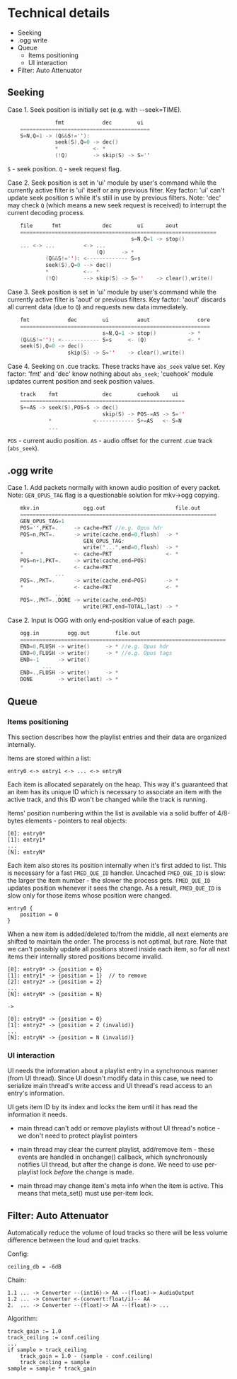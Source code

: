 # Technical details

* Seeking
* .ogg write
* Queue
	* Items positioning
	* UI interaction
* Filter: Auto Attenuator


## Seeking

Case 1.  Seek position is initially set (e.g. with --seek=TIME).

```C
	           fmt            dec        ui
	=========================================
	S=N,Q=1 -> (Q&&S!=''):
	           seek(S),Q=0 -> dec()
	           *           <- *
	           (!Q)        -> skip(S) -> S=''
```

`S` - seek position.
`Q` - seek request flag.

Case 2.  Seek position is set in 'ui' module by user's command while the currently active filter is 'ui' itself or any previous filter.
Key factor: 'ui' can't update seek position `S` while it's still in use by previous filters.
Note: 'dec' may check `Q` (which means a new seek request is received) to interrupt the current decoding process.

```C
	file      fmt             dec        ui       aout
	==============================================================
	                                   s=N,Q=1 -> stop()
	... <-> ...         <-> ...
	                        (Q)     -> *
	        (Q&&S!=''): <------------- S=s
	        seek(S),Q=0 --> dec()
	        *           <-- *
	        (!Q)        --> skip(S) -> S=''    -> clear(),write()
```

Case 3.  Seek position is set in 'ui' module by user's command while the currently active filter is 'aout' or previous filters.
Key factor: 'aout' discards all current data (due to `Q`) and requests new data immediately.

```C
	fmt            dec        ui         aout               core
	============================================================
	                          s=N,Q=1 -> stop()          -> *
	(Q&&S!=''): <------------ S=s     <- (Q)             <- *
	seek(S),Q=0 -> dec()
	               skip(S) -> S=''    -> clear(),write()
```

Case 4.  Seeking on .cue tracks.  These tracks have `abs_seek` value set.
Key factor: 'fmt' and 'dec' know nothing about `abs_seek`;
 'cuehook' module updates current position and seek position values.

```C
	track    fmt              dec        cuehook    ui
	====================================================
	S+=AS -> seek(S),POS=S -> dec()
	                          skip(S) -> POS-=AS -> S=''
	         *             <------------ S+=AS   <- S=N
	         ...
```

`POS` - current audio position.
`AS` - audio offset for the current .cue track (`abs_seek`).


## .ogg write

Case 1.  Add packets normally with known audio position of every packet.
Note: `GEN_OPUS_TAG` flag is a questionable solution for mkv->ogg copying.

```C
	mkv.in              ogg.out                      file.out
	==============================================================
	GEN_OPUS_TAG=1
	POS='',PKT=.     -> cache=PKT //e.g. Opus hdr
	POS=n,PKT=.      -> write(cache,end=0,flush)  -> *
	                    GEN_OPUS_TAG:
	                    write("...",end=0,flush)  -> *
	*                <- cache=PKT                 <- *
	POS=n+1,PKT=.    -> write(cache,end=POS)
	*                <- cache=PKT
	           ...
	POS=.,PKT=.      -> write(cache,end=POS)      -> *
	*                <- cache=PKT                 <- *
	           ...
	POS=.,PKT=.,DONE -> write(cache,end=POS)
	                    write(PKT,end=TOTAL,last) -> *
```

Case 2.  Input is OGG with only end-position value of each page.

```C
	ogg.in         ogg.out        file.out
	=================================================================
	END=0,FLUSH -> write()     -> * //e.g. Opus hdr
	END=0,FLUSH -> write()     -> * //e.g. Opus tags
	END=-1      -> write()
	       ...
	END=.,FLUSH -> write()     -> *
	DONE        -> write(last) -> *
```

## Queue

### Items positioning

This section describes how the playlist entries and their data are organized internally.

Items are stored within a list:

	entry0 <-> entry1 <-> ... <-> entryN

Each item is allocated separately on the heap.  This way it's guaranteed that an item has its unique ID which is necessary to associate an item with the active track, and this ID won't be changed while the track is running.

Items' position numbering within the list is available via a solid buffer of 4/8-bytes elements - pointers to real objects:

	[0]: entry0*
	[1]: entry1*
	...
	[N]: entryN*

Each item also stores its position internally when it's first added to list.  This is necessary for a fast `FMED_QUE_ID` handler.  Uncached `FMED_QUE_ID` is slow: the larger the item number - the slower the process gets.  `FMED_QUE_ID` updates position whenever it sees the change.  As a result, `FMED_QUE_ID` is slow only for those items whose position were changed.

	entry0 {
		position = 0
	}

When a new item is added/deleted to/from the middle, all next elements are shifted to maintain the order.  The process is not optimal, but rare.  Note that we can't possibly update all positions stored inside each item, so for all next items their internally stored positions become invalid.

	[0]: entry0* -> {position = 0}
	[1]: entry1* -> {position = 1}  // to remove
	[2]: entry2* -> {position = 2}
	...
	[N]: entryN* -> {position = N}

	->

	[0]: entry0* -> {position = 0}
	[1]: entry2* -> {position = 2 (invalid)}
	...
	[N]: entryN* -> {position = N (invalid)}


### UI interaction

UI needs the information about a playlist entry in a synchronous manner (from UI thread).
Since UI doesn't modify data in this case, we need to serialize main thread's write access and UI thread's read access to an entry's information.

UI gets item ID by its index and locks the item until it has read the information it needs.

* main thread can't add or remove playlists without UI thread's notice - we don't need to protect playlist pointers

* main thread may clear the current playlist, add/remove item - these events are handled in onchange() callback, which synchronously notifies UI thread, but after the change is done.  We need to use per-playlist lock *before* the change is made.

* main thread may change item's meta info when the item is active.  This means that meta_set() must use per-item lock.


## Filter: Auto Attenuator

Automatically reduce the volume of loud tracks so there will be less volume difference between the loud and quiet tracks.

Config:

	ceiling_db = -6dB

Chain:

	1.1 ... -> Converter --(int16)-> AA --(float)-> AudioOutput
	1.2 ... -> Converter <-(convert:float/i)-- AA
	2.  ... -> Converter --(float)-> AA --(float)-> ...

Algorithm:

	track_gain := 1.0
	track_ceiling := conf.ceiling
	...
	if sample > track_ceiling
		track_gain = 1.0 - (sample - conf.ceiling)
		track_ceiling = sample
	sample = sample * track_gain
